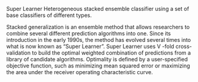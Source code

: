 Super Learner 
Heterogeneous stacked ensemble classifier using a set of base classifiers of different types.

Stacked generalization is an ensemble method that allows researchers to combine several different prediction algorithms into one. Since its introduction in the early 1990s, the method has evolved several times into what is now known as “Super Learner”. Super Learner uses V -fold cross-validation to build the optimal weighted combination of predictions from a library of candidate algorithms.
Optimality is defined by a user-specified objective function, such as minimizing mean squared error or maximizing the area under the receiver operating characteristic curve.